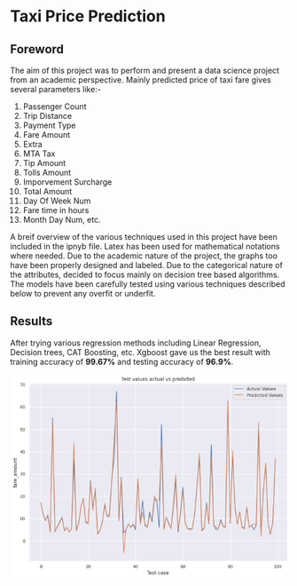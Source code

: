 # Taxi Price Prediction

## Foreword

The aim of this project was to perform and present a data science project from an academic perspective. Mainly predicted price of taxi fare gives several parameters like:- 
1.   Passenger Count
2.   Trip Distance
3.   Payment Type
4.   Fare Amount
5.   Extra
6.   MTA Tax
7.   Tip Amount
8.   Tolls Amount
9.   Imporvement Surcharge
10.  Total Amount
11.  Day Of Week Num
12.  Fare time in hours
13.  Month Day Num, etc.

A breif overview of the various techniques used in this project have been included in the ipnyb file. Latex has been used for mathematical notations where needed. Due to the academic nature of the project, the graphs too have been properly designed and labeled. Due to the categorical nature of the attributes, decided to focus mainly on decision tree based algorithms. The models have been carefully tested using various techniques described below to prevent any overfit or underfit. 

## Results
 After trying various regression methods including Linear Regression, Decision trees, CAT Boosting, etc. Xgboost gave us the best result with training accuracy of **99.67%** and testing accuracy of **96.9%**.
 <p align="center">
  <img src="blob/images/result.png"/>
</p>

